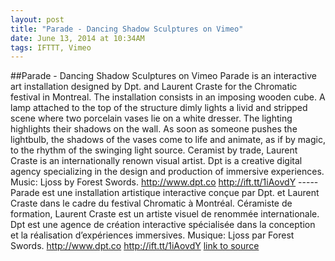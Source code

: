 ```yaml
---
layout: post
title: "Parade - Dancing Shadow Sculptures on Vimeo"
date: June 13, 2014 at 10:34AM
tags: IFTTT, Vimeo
---
```

##Parade - Dancing Shadow Sculptures on Vimeo
Parade is an interactive art installation designed by Dpt. and Laurent Craste for the Chromatic festival in Montreal. The installation consists in an imposing wooden cube. A lamp attached to the top of the structure dimly lights a livid and stripped scene where two porcelain vases lie on a white dresser. The lighting highlights their shadows on the wall. As soon as someone pushes the lightbulb, the shadows of the vases come to life and animate, as if by magic, to the rhythm of the swinging light source. Ceramist by trade, Laurent Craste is an internationally renown visual artist. Dpt is a creative digital agency specializing in the design and production of immersive experiences. Music: Ljoss by Forest Swords. http://www.dpt.co http://ift.tt/1iAovdY ----- Parade est une installation artistique interactive conçue par Dpt. et Laurent Craste dans le cadre du festival Chromatic à Montréal. Céramiste de formation, Laurent Craste est un artiste visuel de renommée internationale. Dpt est une agence de création interactive spécialisée dans la conception et la réalisation d’expériences immersives. Musique: Ljoss par Forest Swords. http://www.dpt.co http://ift.tt/1iAovdY
[link to source](http://ift.tt/1lZ7Rpr) 

